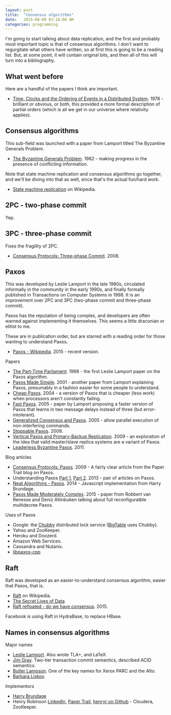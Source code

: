 ```yaml
---
layout: post
title:  "Consensus algorithms"
date:   2015-08-09 03:18:00 AM
categories: programming
---
```


I'm going to start talking about data replication, and the first and probably most
important topic is that of consensus algorithms. I don't want to regurgitate what
others have written, so at first this is going to be a reading list. But, at some
point, it will contain original bits, and then all of this will turn into a bibliography.

## What went before

Here are a handful of the papers I think are important.

* [Time, Clocks and the Ordering of Events in a Distributed System](http://research.microsoft.com/en-us/um/people/lamport/pubs/time-clocks.pdf). 1978 - brilliant or obvious, or both, this provided a more formal description of partial orders (which is all we get in our universe where relativity applies).

## Consensus algorithms

This sub-field was launched with a paper from Lamport titled The Byzantine Generals Problem.

* [The Byzantine Generals Problem](http://research.microsoft.com/en-us/um/people/lamport/pubs/byz.pdf). 1982 - making progress in the presence of conflicting information.

Note that state machine replication and consensus algorithms go together, and we'll be diving
into that as well, since that's the actual fun/hard work.

* [State machine replication](https://en.wikipedia.org/wiki/State_machine_replication) on Wikipedia.

## 2PC - two-phase commit

Yep.

## 3PC - three-phase commit

Fixes the fragility of 2PC.

* [Consensus Protocols: Three-phase Commit](http://the-paper-trail.org/blog/consensus-protocols-three-phase-commit/). 2008.

## Paxos

This was developed by Leslie Lamport in the late 1980s, circulated informally in the
community in the early 1990s, and finally formally published in Transactions on
Computer Systems in 1998. It is an improvement over 2PC and 3PC (two-phase commit and
three-phase commit).

Paxos has the reputation of being complex, and developers are often warned against
implementing it themselves. This seems a little draconian or elitist to me.

These are in publication order, but are starred with a reading order for those wanting
to understand Paxos.

* [Paxos - Wikipedia](https://en.wikipedia.org/wiki/Paxos_(computer_science)). 2015 - recent version.

Papers

* [The Part-Time Parliament](http://research.microsoft.com/en-us/um/people/lamport/pubs/lamport-paxos.pdf). 1998 - the first Leslie Lamport paper on the Paxos algorithm.
* [Paxos Made Simple](http://research.microsoft.com/en-us/um/people/lamport/pubs/paxos-Simple.PDF). 2001 - another paper from Lamport explaining Paxos, presumably in a fashion easier for some people to understand.
* [Cheap Paxos](http://research.microsoft.com/pubs/64634/web-dsn-submission.pdf). 2004 - a version of Paxos that is cheaper (less work) when processors aren't constantly failing.
* [Fast Paxos](http://msr-waypoint.com/pubs/64624/tr-2005-112.pdf). 2005 - paper by Lamport proposing a faster version of Paxos that learns in two message delays instead of three (but error-intolerant).
* [Generalized Consensus and Paxos](http://research.microsoft.com/pubs/64631/tr-2005-33.pdf). 2005 - allow parallel execution of non-interfering commands.
* [Stoppable Paxos](http://research.microsoft.com/en-us/um/people/lamport/pubs/stoppable.pdf). 2008.
* [Vertical Paxos and Primary-Backup Replication](http://research.microsoft.com/en-us/um/people/lamport/pubs/vertical-paxos.pdf). 2009 - an exploration of the idea that valid master/slave replica systems are a variant of Paxos.
* [Leaderless Byzantine Paxos](http://research.microsoft.com/en-us/um/people/lamport/pubs/disc-leaderless-web.pdf). 2011.

Blog articles

* [Consensus Protocols: Paxos](http://the-paper-trail.org/blog/consensus-protocols-paxos/). 2009 - A fairly clear article from the Paper Trail blog on Paxos.
* Understanding Paxos [Part 1](https://distributedthoughts.wordpress.com/2013/09/22/understanding-paxos-part-1/), [Part 2](https://distributedthoughts.wordpress.com/2013/09/30/understanding-paxos-part-2/). 2013 - pair of articles on Paxos.
* [Neat Algorithms - Paxos](http://harry.me/blog/2014/12/27/neat-algorithms-paxos/). 2014 - Javascript implementation from Harry Brundage.
* [Paxos Made Moderately Complex](http://www.cs.cornell.edu/courses/cs7412/2011sp/paxos.pdf). 2015 - paper from Robbert van Renesse and Deniz Altinbuken talking about full reconfiguratble multidecree Paxos.

Uses of Paxos

* Google: the [Chubby](http://static.googleusercontent.com/media/research.google.com/en//archive/chubby-osdi06.pdf) distributed lock service ([BigTable](http://static.googleusercontent.com/media/research.google.com/en//archive/bigtable-osdi06.pdf) uses Chubby).
* Yahoo and ZooKeeper.
* Heroku and Doozerd.
* Amazon Web Services.
* Cassandra and Nutanix.
* [libpaxos-cpp](http://www.leonmergen.com/libpaxos-cpp/)

## Raft

Raft was developed as an easier-to-understand consensus algorithm, easier that Paxos, that is.

* [Raft](https://en.wikipedia.org/wiki/Raft_(computer_science)) on Wikipedia.
* [The Secret Lives of Data](http://thesecretlivesofdata.com/raft/)
* [Raft refloated - do we have consensus](http://www.cl.cam.ac.uk/~ms705/pub/papers/2015-osr-raft.pdf). 2015.

Facebook is using Raft in HydraBase, to replace HBase.

## Names in consensus algorithms

Major names

* [Leslie Lamport](http://www.lamport.org/). Also wrote TLA+, and LaTeX.
* [Jim Gray](http://research.microsoft.com/en-us/um/people/gray/). Two-tier transaction commit semantics, described ACID semantics.
* [Butler Lampson](http://research.microsoft.com/en-us/um/people/blampson/). One of the key names for Xerox PARC and the Alto.
* [Barbara Liskov](http://www.pmg.csail.mit.edu/~liskov/).

Implementors

* [Harry Brundage](http://harry.me/)
* Henry Robinson [LinkedIn](https://www.linkedin.com/in/henrynrobinson), [Paper Trail](http://the-paper-trail.org/), [henryr on Github](https://github.com/henryr) - Cloudera, ZooKeeper.
